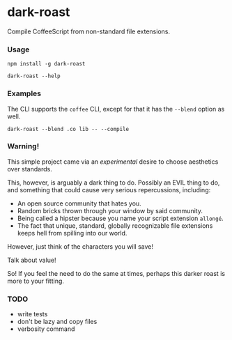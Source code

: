dark-roast
==========

Compile CoffeeScript from non-standard file extensions.

### Usage

    npm install -g dark-roast

    dark-roast --help

### Examples

The CLI supports the `coffee` CLI, except for that it has the `--blend` option as well.

    dark-roast --blend .co lib -- --compile

### Warning!

This simple project came via an _experimental_ desire to choose aesthetics over standards.

This, however, is arguably a dark thing to do. Possibly an EVIL thing to do, and
something that could cause very serious repercussions, including:

* An open source community that hates you.
* Random bricks thrown through your window by said community.
* Being called a hipster because you name your script extension `allongé`.
* The fact that unique, standard, globally recognizable file extensions keeps hell from spilling into our world.

However, just think of the characters you will save!

Talk about value!

So! If you feel the need to do the same at times, perhaps
this darker roast is more to your fitting.

### TODO

* write tests
* don't be lazy and copy files
* verbosity command
